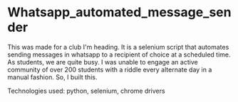 # Whatsapp_automated_message_sender
This was made for a club I'm heading. It is a selenium script that automates sending messages in whatsapp to a recipient of choice at a scheduled time. As students, we are quite busy. I was unable to engage an active community of over 200 students with a riddle every alternate day in a manual fashion. So, I built this.

Technologies used: python, selenium, chrome drivers
